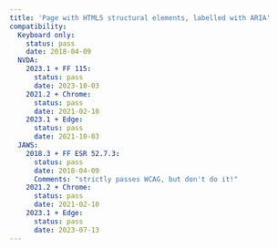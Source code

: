 ```yaml
---
title: 'Page with HTML5 structural elements, labelled with ARIA'
compatibility:
  Keyboard only:
    status: pass
    date: 2018-04-09
  NVDA:
    2023.1 + FF 115:
      status: pass
      date: 2023-10-03
    2021.2 + Chrome:
      status: pass
      date: 2021-02-10
    2023.1 + Edge:
      status: pass
      date: 2021-10-03
  JAWS:
    2018.3 + FF ESR 52.7.3:
      status: pass
      date: 2018-04-09
      Comments: "strictly passes WCAG, but don't do it!"
    2021.2 + Chrome:
      status: pass
      date: 2021-02-10
    2023.1 + Edge:
      status: pass
      date: 2023-07-13
---
```

